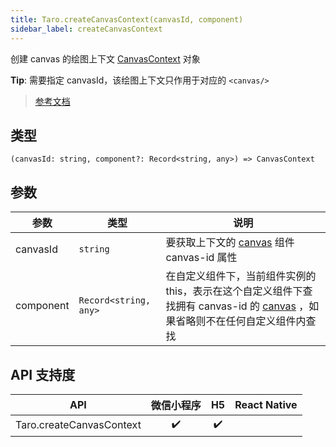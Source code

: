 ```yaml
---
title: Taro.createCanvasContext(canvasId, component)
sidebar_label: createCanvasContext
---
```


创建 canvas 的绘图上下文 [CanvasContext](https://developers.weixin.qq.com/miniprogram/dev/api/canvas/CanvasContext.html) 对象

**Tip**: 需要指定 canvasId，该绘图上下文只作用于对应的 `<canvas/>`

> [参考文档](https://developers.weixin.qq.com/miniprogram/dev/api/canvas/wx.createCanvasContext.html)

## 类型

```tsx
(canvasId: string, component?: Record<string, any>) => CanvasContext
```

## 参数

<table>
  <thead>
    <tr>
      <th>参数</th>
      <th>类型</th>
      <th>说明</th>
    </tr>
  </thead>
  <tbody>
    <tr>
      <td>canvasId</td>
      <td><code>string</code></td>
      <td>要获取上下文的 <a href="https://developers.weixin.qq.com/miniprogram/dev/component/canvas.html">canvas</a> 组件 canvas-id 属性</td>
    </tr>
    <tr>
      <td>component</td>
      <td><code>Record&lt;string, any&gt;</code></td>
      <td>在自定义组件下，当前组件实例的this，表示在这个自定义组件下查找拥有 canvas-id 的 <a href="https://developers.weixin.qq.com/miniprogram/dev/component/canvas.html">canvas</a> ，如果省略则不在任何自定义组件内查找</td>
    </tr>
  </tbody>
</table>

## API 支持度

| API | 微信小程序 | H5 | React Native |
| :---: | :---: | :---: | :---: |
| Taro.createCanvasContext | ✔️ | ✔️ |  |

